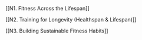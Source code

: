 

[[N1. Fitness Across the Lifespan]]

[[N2. Training for Longevity (Healthspan & Lifespan)]]

[[N3. Building Sustainable Fitness Habits]]

